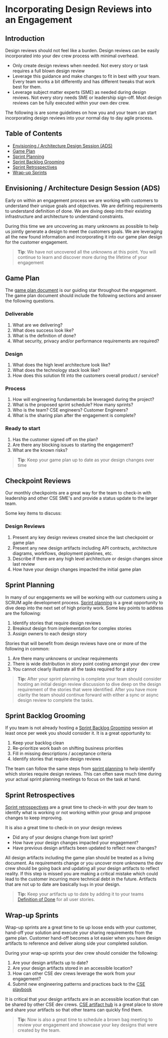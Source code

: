 # Incorporating Design Reviews into an Engagement

## Introduction

Design reviews should not feel like a burden.  Design reviews can be easily incorporated into your dev crew process with minimal overhead.  

- Only create design reviews when needed.  Not every story or task requires a full blown design review
- Leverage this guidance and make changes to fit in best with your team.  Every team works a bit differently and has different tweaks that work best for them.
- Leverage subject matter experts (SME) as needed during design reviews. Not every story needs SME or leadership sign-off.  Most design reviews can be fully executed within your own dev crew.

The following is are some guidelines on how you and your team can start incorporating design reviews into your normal day to day agile process.

## Table of Contents

- [Envisioning / Architecture Design Session (ADS)](#envisioning--architecture-design-session-ads)
- [Game Plan](#game-plan)
- [Sprint Planning](#sprint-planning)
- [Sprint Backlog Grooming](#sprint-backlog-grooming)
- [Sprint Retrospectives](#sprint-retrospectives)
- [Wrap-up Sprints](#wrap-up-sprints)

## Envisioning / Architecture Design Session (ADS)

Early on within an engagement process we are working with customers to understand their unique goals and objectives.  We are defining requirements to understand definition of done.  We are diving deep into their existing infrastructure and architecture to understand constraints.

During this time we are uncovering as many unknowns as possible to help us jointly generate a design to meet the customers goals.  We are leveraging all the new found information and incorporating it into our game plan design for the customer engagement.

> **Tip**: We have not uncovered all the unknowns at this point. You will continue to learn and discover more during the lifetime of your engagement

## Game Plan

The [game plan document](https://aka.ms/GamePlanTemplate) is our guiding star throughout the engagement.  The game plan document should include the following sections and answer the following questions.

### Deliverable

1. What are we delivering?
1. What does success look like?
1. What is the definition of done?
1. What security, privacy and/or performance requirements are required?

### Design

1. What does the high level architecture look like?
1. What does the technology stack look like?
1. How does this solution fit into the customers overall product / service?

### Process

1. How will engineering fundamentals be leveraged during the project?
1. What is the proposed sprint schedule?  How many sprints?
1. Who is the team? CSE engineers? Customer Engineers?
1. What is the sharing plan after the engagement is complete?

### Ready to start

1. Has the customer signed off on the plan?
1. Are there any blocking issues to starting the engagement?
1. What are the known risks?

> **Tip**: Keep your game plan up to date as your design changes over time

## Checkpoint Reviews

Our monthly checkpoints are a great way for the team to check-in with leadership and other CSE SME's and provide a status update to the larger team.

Some key items to discuss:

### Design Reviews

1. Present any key design reviews created since the last checkpoint or game plan
1. Present any new design artifacts including API contracts, architecture diagrams, workflows, deployment pipelines, etc.
1. Describe if there are any high level architecture or design changes since last review
1. How have your design changes impacted the initial game plan

## Sprint Planning

In many of our engagements we will be working with our customers using a SCRUM agile development process.  [Sprint planning](../../sprint-planning/readme.md) is a great opportunity to dive deep into the next set of high priority work.  Some key points to address are the following:

1. Identify stories that require design reviews
1. Breakout design from implementation for complex stories
1. Assign owners to each design story

Stories that will benefit from design reviews have one or more of the following in common:

1. Are there many unknowns or unclear requirements
1. There is wide distribution in story point costing amongst your dev crew
1. You cannot clearly illustrate all the tasks required for a story

> **Tip:** After your sprint planning is complete your team should consider hosting an initial design review discussion to dive deep on the design requirement of the stories that were identified.  After you have more clarity the team should continue forward with either a sync or async design review to complete the tasks.

## Sprint Backlog Grooming

If you team is not already hosting a [Sprint Backlog Grooming](../../backlog-management/grooming/readme.md) session at least once per week you should consider it.  It is a great opportunity to:

1. Keep your backlog clean
1. Re-prioritize work bash on shifting business priorities
1. Fill in missing descriptions / acceptance criteria
1. Identify stories that require design reviews

The team can follow the same steps from [sprint planning](#sprint-planning) to help identify which stories require design reviews.  This can often save much time during your actual sprint planning meetings to focus on the task at hand.

## Sprint Retrospectives

[Sprint retrospectives](../../retrospectives/readme.md) are a great time to check-in with your dev team to identify what is working or not working within your group and propose changes to keep improving.

It is also a great time to check-in on your design reviews

- Did any of your designs change from last sprint?
- How have your design changes impacted your engagement?
- Have previous design artifacts been updated to reflect new changes?

All design artifacts including the game plan should be treated as a living document.  As requirements change or you uncover more unknowns the dev crew should be going back and updating all your design artifacts to reflect reality.  If this step is missed you are making a critical mistake which could lead to the customer incurring more technical debt in the future. Artifacts that are not up to date are basically `bugs` in your design.

> **Tip:** Keep your artifacts up to date by adding it to your teams [Definition of Done](../../team-agreements/definition-of-done/readme.md) for all user stories.

## Wrap-up Sprints

Wrap-up sprints are a great time to tie up loose ends with your customer, hand-off your solution and execute your sharing requirements from the game plan.  Customer hand-off becomes a lot easier when you have design artifacts to reference and deliver along side your completed solution.  

During your wrap-up sprints your dev crew should consider the following:

1. Are your design artifacts up to date?
1. Are your design artifacts stored in an accessible location?
1. How can other CSE dev crews leverage the work from your engagement?
1. Submit new engineering patterns and practices back to the [CSE playbook](https://aka.ms/cseplaybook)

It is critical that your design artifacts are in an accessible location that can be shared by other CSE dev crews.  [CSE artifact hub](https://aka.ms/cseartifacthub) is a great place to store and share your artifacts so that other teams can quickly find them.

> **Tip:** Now is also a great time to schedule a brown bag meeting to review your engagement and showcase your key designs that were created by the team.

